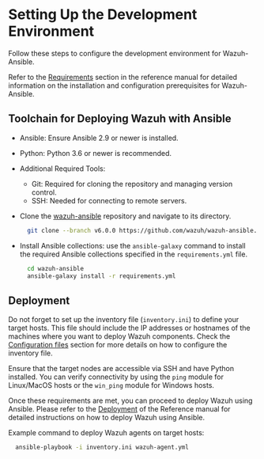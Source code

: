 # Setting Up the Development Environment

Follow these steps to configure the development environment for Wazuh-Ansible.

Refer to the [Requirements](../ref/getting-started/requirements.md) section in the reference manual for detailed information on the installation and configuration prerequisites for Wazuh-Ansible.

## Toolchain for Deploying Wazuh with Ansible

- Ansible:
    Ensure Ansible 2.9 or newer is installed.

- Python:
    Python 3.6 or newer is recommended.

- Additional Required Tools:
  - Git: Required for cloning the repository and managing version control.
  - SSH: Needed for connecting to remote servers.

- Clone the [wazuh-ansible](https://github.com/wazuh/wazuh-ansible) repository and navigate to its directory.

  ```bash
    git clone --branch v6.0.0 https://github.com/wazuh/wazuh-ansible.git
  ```

- Install Ansible collections: use the `ansible-galaxy` command to install the required Ansible collections specified in the `requirements.yml` file.

  ```bash
    cd wazuh-ansible
    ansible-galaxy install -r requirements.yml
  ```

## Deployment

Do not forget to set up the inventory file (`inventory.ini`) to define your target hosts. This file should include the IP addresses or hostnames of the machines where you want to deploy Wazuh components. Check the [Configuration files](../ref/configuration/configuration-files.md) section for more details on how to configure the inventory file.

Ensure that the target nodes are accessible via SSH and have Python installed. You can verify connectivity by using the `ping` module for Linux/MacOS hosts or the `win_ping` module for Windows hosts.

Once these requirements are met, you can proceed to deploy Wazuh using Ansible. Please refer to the [Deployment](../ref/deployment.md) of the Reference manual for detailed instructions on how to deploy Wazuh using Ansible.

Example command to deploy Wazuh agents on target hosts:

```bash
  ansible-playbook -i inventory.ini wazuh-agent.yml
```
